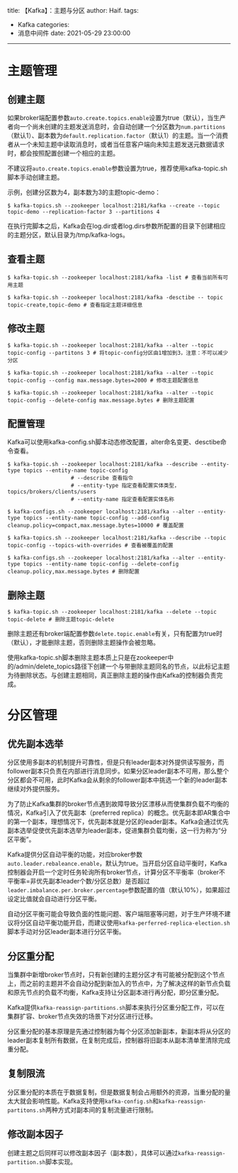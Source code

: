 title: 【Kafka】：主题与分区
author: Haif.
tags:
  - Kafka
categories:
  - 消息中间件
date: 2021-05-29 23:00:00

---

# 主题管理

## 创建主题

如果broker端配置参数`auto.create.topics.enable`设置为true（默认），当生产者向一个尚未创建的主题发送消息时，会自动创建一个分区数为`num.partitions`（默认1）、副本数为`default.replication.factor`（默认1）的主题。当一个消费者从一个未知主题中读取消息时，或者当任意客户端向未知主题发送元数据请求时，都会按照配置创建一个相应的主题。

不建议将`auto.create.topics.enable`参数设置为true，推荐使用kafka-topic.sh脚本手动创建主题。

示例，创建分区数为4，副本数为3的主题topic-demo：

```shell
$ kafka-topics.sh --zookeeper localhost:2181/kafka --create --topic topic-demo --replication-factor 3 --partitions 4
```

在执行完脚本之后，Kafka会在log.dir或者log.dirs参数所配置的目录下创建相应的主题分区，默认目录为/tmp/kafka-logs。

<!-- more -->

## 查看主题

```shell
$ kafka-topic.sh --zookeeper localhost:2181/kafka -list # 查看当前所有可用主题

$ kafka-topic.sh --zookeeper localhost:2181/kafka -desctibe -- topic topic-create,topic-demo # 查看指定主题详细信息
```

## 修改主题

```shell
$ kafka-topic.sh --zookeeper localhost:2181/kafka --alter --topic topic-config --partitons 3 # 将topic-config分区由1增加到3，注意：不可以减少分区

$ kafka-topic.sh --zookeeper localhost:2181/kafka --alter --topic topic-config --config max.message.bytes=2000 # 修改主题配置信息

$ kafka-topic.sh --zookeeper localhost:2181/kafka --alter --topic topic-config --delete-config max.message.bytes # 删除主题配置
```

## 配置管理

Kafka可以使用kafka-config.sh脚本动态修改配置，alter命名变更、desctibe命令查看。

```shell
$ kafka-topic.sh --zookeeper localhost:2181/kafka --describe --entity-type topics --entity-name topic-config 
                    # --describe 查看指令
                    # --entity-type 指定查看配置实体类型，topics/brokers/clients/users
                    # --entity-name 指定查看配置实体名称
                    
$ kafka-configs.sh --zookeeper localhost:2181/kafka --alter --entity-type topics --entity-name topic-config --add-config cleanup.policy=compact,max.message.bytes=10000 # 覆盖配置

$ kafka-topics.sh --zookeeper localhost:2181/kafka --describe --topic topic-config --topics-with-overrides # 查看被覆盖的配置

$ kafka-configs.sh --zookeeper localhost:2181/kafka --alter --entity-type topics --entity-name topic-config --delete-config cleanup.policy,max.message.bytes # 删除配置
```

## 删除主题

```
$ kafka-topic.sh --zookeeper localhost:2181/kafka --delete --topic topic-delete # 删除主题topic-delete
```

删除主题还有broker端配置参数`delete.topic.enable`有关，只有配置为true时（默认），才能删除主题，否则删除主题操作会被忽略。

使用kafka-topic.sh脚本删除主题本质上只是在zookeeper中的/admin/delete_topics路径下创建一个与带删除主题同名的节点，以此标记主题为待删除状态。与创建主题相同，真正删除主题的操作由Kafka的控制器负责完成。

# 分区管理

## 优先副本选举

分区使用多副本的机制提升可靠性，但是只有leader副本对外提供读写服务，而follower副本只负责在内部进行消息同步。如果分区leader副本不可用，那么整个分区都会不可用，此时Kafka会从剩余的follower副本中挑选一个新的leader副本继续对外提供服务。

为了防止Kafka集群的broker节点遇到故障导致分区漂移从而使集群负载不均衡的情况，Kafka引入了优先副本（preferred replica）的概念。优先副本即AR集合中的第一个副本，理想情况下，优先副本就是分区的leader副本。Kafka会通过优先副本选举促使优先副本选举为leader副本，促进集群负载均衡，这一行为称为“分区平衡”。

Kafka提供分区自动平衡的功能，对应broker参数`auto.leader.rebaleance.enable`，默认为true。当开启分区自动平衡时，Kafka控制器会开启一个定时任务轮询所有broker节点，计算分区不平衡率（broker不平衡率=非优先副本leader个数/分区总数）是否超过`leader.imbalance.per.broker.percentage`参数配置的值（默认10%），如果超过设定比值就会自动进行分区平衡。

自动分区平衡可能会导致负面的性能问题、客户端阻塞等问题，对于生产环境不建议将分区自动平衡功能开启，而建议使用`kafka-perferred-replica-election.sh`脚本手动对分区leader副本进行分区平衡。

## 分区重分配

当集群中新增broker节点时，只有新创建的主题分区才有可能被分配到这个节点上，而之前的主题并不会自动分配到新加入的节点中，为了解决这样的新节点负载和原先节点的负载不均衡，Kafka支持让分区副本进行再分配，即分区重分配。

Kafka提供`kafka-reassign-partitions.sh`脚本来执行分区重分配工作，可以在集群扩容、broker节点失效的场景下对分区进行迁移。

分区重分配的基本原理是先通过控制器为每个分区添加新副本，新副本将从分区的leader副本复制所有数据，在复制完成后，控制器将旧副本从副本清单里清除完成重分配。

## 复制限流

分区重分配的本质在于数据复制，但是数据复制会占用额外的资源，当重分配的量太大就会影响性能。Kafka支持使用`kafka-config.sh`和`kafka-reassign-partitons.sh`两种方式对副本间的复制流量进行限制。

## 修改副本因子

创建主题之后同样可以修改副本因子（副本数），具体可以通过`kafka-reassign-partition.sh`脚本实现。
